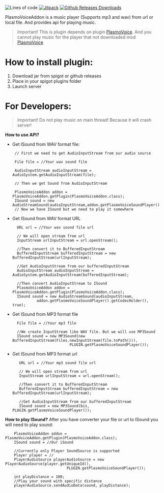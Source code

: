 ![Lines of code](https://img.shields.io/tokei/lines/github/U61vashka/PlasmoVoiceAddon?label=lines%20of%20code) 
[![Jitpack](https://jitpack.io/v/U61vashka/PlasmoVoiceAddon.svg)](https://jitpack.io/#U61vashka/PlasmoVoiceAddon)
[![Github Releases Downloads](https://img.shields.io/github/downloads/U61vashka/PlasmoVoiceAddon/total?label=downloads%20%5Bgithub%20releases%5D)](https://github.com/U61vashka/PlasmoVoiceAddon/releases)

PlasmoVoiceAddon is a music player (Supports mp3 and wav) from url or local file. And provides api for playing music. 

> Important! This is plugin depends on plugin [PlasmoVoice](https://github.com/plasmoapp/plasmo-voice). And you cannot play music for the player that not downloaded mod [PlasmoVoice](https://github.com/plasmoapp/plasmo-voice)

# How to install plugin:
  1. Download jar from spigot or github releases
  2. Place in your spigot plugins folder
  3. Launch server

# For Developers:
  > Important! Do not play music on main thread! Because it will crash server!


**How to use API?**

  - Get ISound from WAV format file:

       ```
        // First we need to get AudioInputStream from our audio source
  
        File file = //Your wav sound file
          
        AudioInputStream audioInputStream = AudioSystem.getAudioInputStream(file);
      
        // Then we get Sound from AudioInputStream

        PlasmoVoiceAddon addon = PlasmoVoiceAddon.getPlugin(PlasmoVoiceAddon.class);
        ISound sound = new AudioStreamSound(audioInputStream,addon.getPlasmoVoiceSoundPlayer().getCodecHolder(),true);
        // Now we have ISound but we need to play it somewhere 
      ```
  - Get ISound from WAV format URL
      ```
        URL url = //Your wav sound file url

        // We will open stream from url
        InputStream urlInputStream = url.openStream();

        //Then convert it to BufferedInputStream
        BufferedInputStream bufferedInputStream = new BufferedInputStream(urlInputStream);

        //Get AudioInputStream from our bufferedInputStream
        AudioInputStream audioInputStream = AudioSystem.getAudioInputStream(bufferedInputStream);

        //Then convert AudioInputStream to ISound
        PlasmoVoiceAddon addon = PlasmoVoiceAddon.getPlugin(PlasmoVoiceAddon.class);
        ISound sound = new AudioStreamSound(audioInputStream,
                 addon.getPlasmoVoiceSoundPlayer().getCodecHolder(), true);
      ``` 
  - Get ISound from MP3 format file
      ```
        File file = //Your mp3 file

        //We create InputStream like WAV file. But we will use MP3Sound
        ISound sound = new MP3Sound(new BufferedInputStream(Files.newInputStream(file.toPath())),
								PLUGIN.getPlasmoVoiceSoundPlayer());
      ```
  - Get ISound from MP3 format url
      ```
         URL url = //Your mp3 sound file url
         
         // We will open stream from url
         InputStream urlInputStream = url.openStream();

         //Then convert it to BufferedInputStream
         BufferedInputStream bufferedInputStream = new BufferedInputStream(urlInputStream);

         //Get AudioInputStream from our bufferedInputStream
         ISound sound = new MP3Sound(bis, PLUGIN.getPlasmoVoiceSoundPlayer());
      ```

**How to play ISound?**
   After you have converter your file or url to ISound you will need to play sound:

      
        PlasmoVoiceAddon addon = PlasmoVoiceAddon.getPlugin(PlasmoVoiceAddon.class);
        ISound sound = //Our iSound
        
        //Currently only Player SoundSource is supported
        Player player = //
        PlayerAudioSource playerAudioSource = new PlayerAudioSource(player.getUniqueId(),
								PLUGIN.getPlasmoVoiceSoundPlayer());
        
        int playDistance = 100;
        //Play your sound with specific distance
        playerAudioSource.sendAudioData(sound, playDistance);
	
      
    
          

        
     

